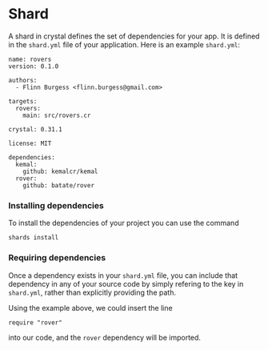 # Shard

A shard in crystal defines the set of dependencies for your app. It is defined in the `shard.yml` file of your application. Here is an example `shard.yml`:

```text
name: rovers
version: 0.1.0

authors:
  - Flinn Burgess <flinn.burgess@gmail.com>

targets:
  rovers:
    main: src/rovers.cr

crystal: 0.31.1

license: MIT

dependencies:
  kemal:
    github: kemalcr/kemal
  rover:
    github: batate/rover
```

### Installing dependencies

To install the dependencies of your project you can use the command

```text
shards install
```

### Requiring dependencies

Once a dependency exists in your `shard.yml` file, you can include that dependency in any of your source code by simply refering to the key in `shard.yml`, rather than explicitly providing the path.

Using the example above, we could insert the line

```text
require "rover"
```

into our code, and the `rover` dependency will be imported.

